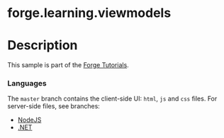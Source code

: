 # forge.learning.viewmodels

# Description

This sample is part of the [Forge Tutorials](http://forgetutorials.autodesk.io).

### Languages

The `master` branch contains the client-side UI: `html`, `js` and `css` files. For server-side files, see branches:

- [NodeJS](tree/nodejs)
- [.NET](tree/net)